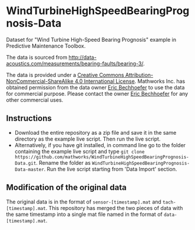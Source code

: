 # WindTurbineHighSpeedBearingPrognosis-Data
Dataset for "Wind Turbine High-Speed Bearing Prognosis" example in Predictive Maintenance Toolbox.

The data is sourced from http://data-acoustics.com/measurements/bearing-faults/bearing-3/.

The data is provided under a [Creative Commons Attribution-NonCommercial-ShareAlike 4.0 International License](https://creativecommons.org/licenses/by-nc-sa/4.0/). Mathworks Inc. has obtained permission from the data owner [Eric Bechhoefer](mailto:eric@gpms-vt.com) to use the data for commercial purpose. Please contact the owner [Eric Bechhoefer](mailto:eric@gpms-vt.com) for any other commercial uses.

## Instructions
- Download the entire repository as a zip file and save it in the same directory as the example live script. Then run the live script.
- Alternatively, if you have git installed, in command line go to the folder containing the example live script and type ```git clone https://github.com/mathworks/WindTurbineHighSpeedBearingPrognosis-Data.git```. Rename the folder as ```WindTurbineHighSpeedBearingPrognosis-Data-master```. Run the live script starting from 'Data Import' section.

## Modification of the original data
The original data is in the format of ```sensor-[timestamp].mat``` and ```tach-[timestamp].mat```. This repository has merged the two pieces of data with the same timestamp into a single mat file named in the format of ```data-[timestamp].mat```.
